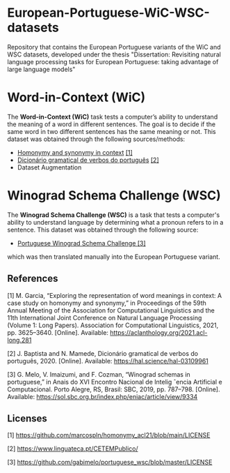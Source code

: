 # European-Portuguese-WiC-WSC-datasets
Repository that contains the European Portuguese variants of the WiC and WSC datasets, developed under the thesis "Dissertation: Revisiting natural language processing tasks for European Portuguese: taking advantage of large language models"

# Word-in-Context (WiC)
 The **Word-in-Context (WiC)** task tests a computer’s ability to understand the meaning of a word in different sentences. The goal is to decide if the same word in two different sentences has the same meaning or not.  This dataset was obtained through the following sources/methods:

- [Homonymy and synonymy in context](https://github.com/marcospln/homonymy_acl21/tree/main) [[1]](1)
- [Dicionário gramatical de verbos do português](https://hal.science/hal-03109961) [[2]](2)
- Dataset Augmentation

 
# Winograd Schema Challenge (WSC)
 The **Winograd Schema Challenge (WSC)** is a task that tests a computer's ability to understand language by determining what a pronoun refers to in a sentence. This dataset was obtained through the following source:

- [Portuguese Winograd Schema Challenge
](https://github.com/gabimelo/portuguese_wsc) [[3]](3)

which was then translated manually into the European Portuguese variant.

## References
<a id="1">[1]</a> 
M. Garcia, “Exploring the representation of word meanings in context: A case study on homonymy
and synonymy,” in Proceedings of the 59th Annual Meeting of the Association for Computational
Linguistics and the 11th International Joint Conference on Natural Language Processing (Volume
1: Long Papers). Association for Computational Linguistics, 2021, pp. 3625–3640. [Online].
Available: https://aclanthology.org/2021.acl-long.281

<a id="2">[2]</a>
J. Baptista and N. Mamede, Dicionário gramatical de verbos do português, 2020. [Online].
Available: https://hal.science/hal-03109961

<a id="3">[3]</a>
G. Melo, V. Imaizumi, and F. Cozman, “Winograd schemas in portuguese,” in Anais do XVI
Encontro Nacional de Intelig ˆencia Artificial e Computacional. Porto Alegre, RS, Brasil: SBC,
2019, pp. 787–798. [Online]. Available: https://sol.sbc.org.br/index.php/eniac/article/view/9334

## Licenses

<a id="1">[1]</a> 
https://github.com/marcospln/homonymy_acl21/blob/main/LICENSE

<a id="2">[2]</a>
https://www.linguateca.pt/CETEMPublico/


<a id="3">[3]</a>
https://github.com/gabimelo/portuguese_wsc/blob/master/LICENSE
